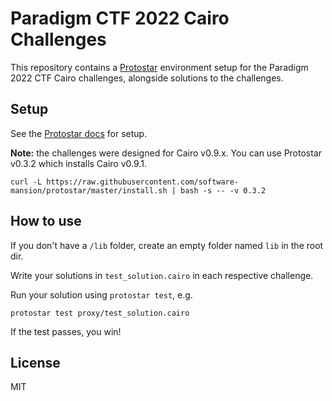 # Paradigm CTF 2022 Cairo Challenges

This repository contains a [Protostar](https://docs.swmansion.com/protostar/docs/tutorials/introduction) environment setup for the Paradigm 2022 CTF Cairo challenges, alongside solutions to the challenges.

## Setup

See the [Protostar docs](https://docs.swmansion.com/protostar/docs/tutorials/installation) for setup.

**Note:** the challenges were designed for Cairo v0.9.x. You can use Protostar v0.3.2 which installs Cairo v0.9.1.

```
curl -L https://raw.githubusercontent.com/software-mansion/protostar/master/install.sh | bash -s -- -v 0.3.2
```

## How to use

If you don't have a `/lib` folder, create an empty folder named `lib` in the root dir.

Write your solutions in `test_solution.cairo` in each respective challenge.

Run your solution using `protostar test`, e.g.

```
protostar test proxy/test_solution.cairo
```

If the test passes, you win!

## License

MIT
